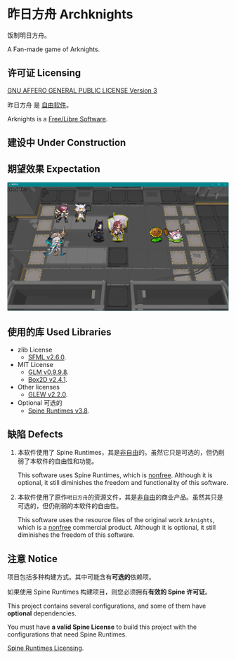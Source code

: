 # 昨日方舟  Archknights

饭制明日方舟。

A Fan-made game of Arknights.

## 许可证 Licensing

[GNU AFFERO GENERAL PUBLIC LICENSE Version 3](https://www.gnu.org/licenses/)

昨日方舟 是 [自由软件](https://www.gnu.org/philosophy/free-sw.html)。

Arknights is a [Free/Libre Software](https://www.gnu.org/philosophy/free-sw.en.html).

## **建设中  Under Construction**

## 期望效果  Expectation

<img src="doc/assets/screenshot230520212027.png" width="800px">

## 使用的库  Used Libraries

 - zlib License
	 - [SFML v2.6.0](https://github.com/SFML/SFML).
 - MIT License
	 - [GLM v0.9.9.8](https://github.com/g-truc/glm).
	 - [Box2D v2.4.1](https://github.com/erincatto/box2d).
 - Other licenses
	 - [GLEW v2.2.0](https://github.com/nigels-com/glew).
 - Optional 可选的
	 - [Spine Runtimes v3.8](https://github.com/EsotericSoftware/spine-runtimes).

## 缺陷 Defects

1. 
	本软件使用了 Spine Runtimes，其是[非自由](https://www.gnu.org/proprietary/proprietary.html)的。虽然它只是可选的，但仍削弱了本软件的自由性和功能。

	This software uses Spine Runtimes, which is [nonfree](https://www.gnu.org/proprietary/proprietary.en.html). Although it is optional, it still diminishes the freedom and functionality of this software.

2. 
	本软件使用了原作`明日方舟`的资源文件，其是[非自由](https://www.gnu.org/proprietary/proprietary.html)的商业产品。虽然其只是可选的，但仍削弱的本软件的自由性。

	This software uses the resource files of the original work `Arknights`, which is a [nonfree](https://www.gnu.org/proprietary/proprietary.en.html) commercial product. Although it is optional, it still diminishes the freedom of this software.

## 注意 Notice

项目包括多种构建方式。其中可能含有**可选的**依赖项。

如果使用 Spine Runtimes 构建项目，则您必须拥有**有效的 Spine 许可证**。

This project contains several configurations, and some of them have **optional** dependencies.

You must have **a valid Spine License** to build this project with the configurations that need Spine Runtimes.

[Spine Runtimes Licensing](https://github.com/EsotericSoftware/spine-runtimes#Licensing).

